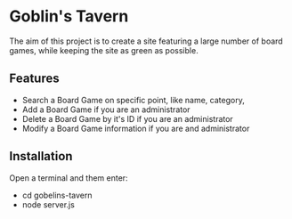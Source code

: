 # Goblin's Tavern

The aim of this project is to create a site featuring a large number of board games, while keeping the site as green as possible.

## Features

- Search a Board Game on specific point, like name, category, 
- Add a Board Game if you are an administrator
- Delete a Board Game by it's ID if you are an administrator
- Modify a Board Game information if you are and administrator

## Installation

Open a terminal and them enter:
- cd gobelins-tavern 
- node server.js
